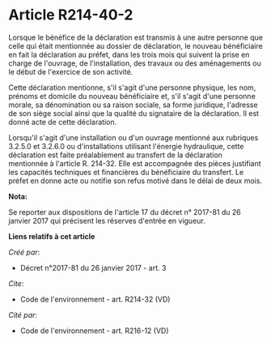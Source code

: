 # Article R214-40-2

Lorsque le bénéfice de la déclaration est transmis à une autre personne que celle qui était mentionnée au dossier de
déclaration, le nouveau bénéficiaire en fait la déclaration au préfet, dans les trois mois qui suivent la prise en charge de
l'ouvrage, de l'installation, des travaux ou des aménagements ou le début de l'exercice de son activité.

Cette déclaration mentionne, s'il s'agit d'une personne physique, les nom, prénoms et domicile du nouveau bénéficiaire et,
s'il s'agit d'une personne morale, sa dénomination ou sa raison sociale, sa forme juridique, l'adresse de son siège social
ainsi que la qualité du signataire de la déclaration. Il est donné acte de cette déclaration.

Lorsqu'il s'agit d'une installation ou d'un ouvrage mentionné aux rubriques 3.2.5.0 et 3.2.6.0 ou d'installations utilisant
l'énergie hydraulique, cette déclaration est faite préalablement au transfert de la déclaration mentionnée à l'article R.
214-32. Elle est accompagnée des pièces justifiant les capacités techniques et financières du bénéficiaire du transfert. Le
préfet en donne acte ou notifie son refus motivé dans le délai de deux mois.

**Nota:**

Se reporter aux dispositions de l'article 17 du décret n° 2017-81 du 26 janvier 2017 qui précisent les réserves d'entrée en
vigueur.

**Liens relatifs à cet article**

_Créé par_:

  - Décret n°2017-81 du 26 janvier 2017 - art. 3

_Cite_:

  - Code de l'environnement - art. R214-32 (VD)

_Cité par_:

  - Code de l'environnement - art. R216-12 (VD)
